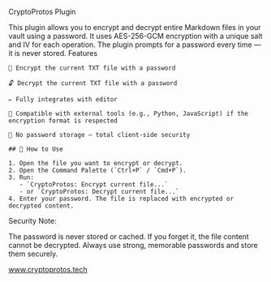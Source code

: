 CryptoProtos Plugin

This plugin allows you to encrypt and decrypt entire Markdown files in your vault using a password.
It uses AES-256-GCM encryption with a unique salt and IV for each operation.
The plugin prompts for a password every time — it is never stored.
Features

    🔐 Encrypt the current TXT file with a password

    🔓 Decrypt the current TXT file with a password

    ✏️ Fully integrates with editor

    🔄 Compatible with external tools (e.g., Python, JavaScript) if the encryption format is respected

    🚫 No password storage — total client-side security

    ## 🚀 How to Use

    1. Open the file you want to encrypt or decrypt.
    2. Open the Command Palette (`Ctrl+P` / `Cmd+P`).
    3. Run:
       - `CryptoProtos: Encrypt current file...`
       - or `CryptoProtos: Decrypt current file...`
    4. Enter your password. The file is replaced with encrypted or decrypted content.

Security Note:

The password is never stored or cached. If you forget it, the file content cannot be decrypted.
Always use strong, memorable passwords and store them securely.

www.cryptoprotos.tech
